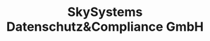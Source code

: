 ---
title: "SkySystems Datenschutz&Compliance GmbH"
url: /iserlohn/skysystems-datenschutzundcompliance-gmbh/
shop: Computer
---